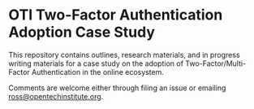 OTI Two-Factor Authentication Adoption Case Study
===

This repository contains outlines, research materials, and in progress writing materials for a case study on the adoption of Two-Factor/Multi-Factor Authentication in the online ecosystem.

Comments are welcome either through filing an issue or emailing [ross@opentechinstitute.org](mailto:ross@rbs.io).
